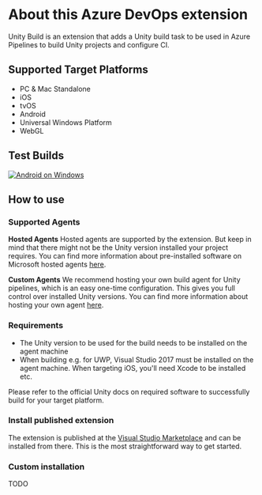 # About this Azure DevOps extension

Unity Build is an extension that adds a Unity build task to be used in Azure Pipelines to build Unity projects and configure CI.

## Supported Target Platforms

- PC & Mac Standalone
- iOS
- tvOS
- Android
- Universal Windows Platform
- WebGL

## Test Builds

[![Android on Windows](https://medialesson.visualstudio.com/HoloPlayground/_apis/build/status/Windows%20Agent/Build%20Test%20-%20CI%20-%20WIN%20-%20Android)](https://medialesson.visualstudio.com/HoloPlayground/_build/latest?definitionId=258)

## How to use

### Supported Agents

**Hosted Agents**
Hosted agents are supported by the extension. But keep in mind that there might not be the Unity version installed
your project requires. You can find more information about pre-installed software on Microsoft hosted agents [here](https://docs.microsoft.com/en-us/vsts/pipelines/agents/hosted?view=vsts).

**Custom Agents**
We recommend hosting your own build agent for Unity pipelines, which is an easy one-time configuration. This gives you full control over installed Unity versions. You can find more information about hosting your own agent [here](https://docs.microsoft.com/en-us/vsts/pipelines/agents/agents?view=vsts).

### Requirements

- The Unity version to be used for the build needs to be installed on the agent machine
- When building e.g. for UWP, Visual Studio 2017 must be installed on the agent machine. When targeting iOS, you'll need Xcode to be installed etc.

Please refer to the official Unity docs on required software to successfully build for your target platform.

### Install published extension

The extension is published at the [Visual Studio Marketplace](https://marketplace.visualstudio.com/items?itemName=DinomiteStudios.64e90d50-a9c0-11e8-a356-d3eab7857116) and can be installed from there. This is the most straightforward way to get started.

### Custom installation

TODO
